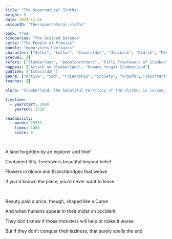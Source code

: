 ```yaml
---
title: "The Supernatural Sloths"
weight: 9
date: 2024-11-26
uniqueID: "the-supernatural-sloths"

book: true
timeperiod: "The Bruised Balance"
cycle: "The People of Promise"
bundle: "memorysins-horrigins"
character: ["Sotho", "Lothan", "Ismaraldah", "Jacintah", "Didrik", "Mindy"]
prequel: []
refers: ["Slumberland", "Babblebrothers", "Fifty Treetowers of Slumberland", "Flamefeaster", "Dragonwood", "Santa Claus", "Da Vennisi", "Somnia"]
happens: ["Attack on Slumberland", "Humans forget Slumberland"]
godlink: ["Ismaraldah"]
genre: ["Active", "Sad", "Friendship", "Society", "Growth", "Important", "Magic", "Gods", "Snackstory", "Battle"]
teaches: []

blurb: "Slumberland, the beautiful territory of the sloths, is cursed. A stranger finds their home, surprised humans never discovered it before. But when the sloths ask her to find an antidote, they quickly learn not all humans can be trusted."

timeline:
  - yearstart: 2490
    yearend: 2510

readability:
  - words: 15553
    lines: 1488
    score: 6

---
```


A land forgotten by an explorer and thief

Contained fifty Treetowers beautiful beyond belief

Flowers in bloom and Branchbridges that weave

If you'd known the place, you'd never want to leave

&nbsp;

Beauty paid a price, though, shaped like a Curse

And when humans appear in their midst on accident

They don't know if those monsters will help or make it worse

But if they don't conquer their laziness, that surely spells the end